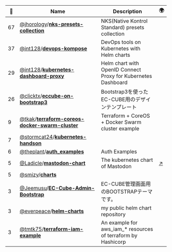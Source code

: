 |:star2: | Name | Description | 🌍|
|---|---|---|---|
|67|[@jhorology](https://github.com/jhorology)/[**nks-presets-collection**](https://github.com/jhorology/nks-presets-collection)|NKS(Native Kontrol Standard) presets collection||
|37|[@int128](https://github.com/int128)/[**devops-kompose**](https://github.com/int128/devops-kompose)|DevOps tools on Kubernetes with Helm charts||
|29|[@int128](https://github.com/int128)/[**kubernetes-dashboard-proxy**](https://github.com/int128/kubernetes-dashboard-proxy)|Helm chart with OpenID Connect Proxy for Kubernetes Dashboard||
|26|[@clicktx](https://github.com/clicktx)/[**eccube-on-bootstrap3**](https://github.com/clicktx/eccube-on-bootstrap3)|Bootstrap3を使ったEC-CUBE用のデザインテンプレート||
|9|[@tkak](https://github.com/tkak)/[**terraform-coreos-docker-swarm-cluster**](https://github.com/tkak/terraform-coreos-docker-swarm-cluster)|Terraform + CoreOS + Docker Swarm cluster example||
|7|[@stormcat24](https://github.com/stormcat24)/[**kubernetes-handson**](https://github.com/stormcat24/kubernetes-handson)|||
|6|[@theplant](https://github.com/theplant)/[**auth_examples**](https://github.com/theplant/auth_examples)|Auth Examples||
|5|[@Ladicle](https://github.com/Ladicle)/[**mastodon-chart**](https://github.com/Ladicle/mastodon-chart)|The kubernetes chart of Mastodon|[:arrow_upper_right:](https://mstdn.ladicle.com/@ladicle)|
|5|[@smizy](https://github.com/smizy)/[**charts**](https://github.com/smizy/charts)|||
|3|[@Jeemusu](https://github.com/Jeemusu)/[**EC-Cube-Admin-Bootstrap**](https://github.com/Jeemusu/EC-Cube-Admin-Bootstrap)|EC-CUBE管理画面用のBOOTSTRAPテーマです。||
|3|[@everpeace](https://github.com/everpeace)/[**helm-charts**](https://github.com/everpeace/helm-charts)|my public helm chart repository||
|3|[@tmtk75](https://github.com/tmtk75)/[**terraform-iam-example**](https://github.com/tmtk75/terraform-iam-example)|An example for aws_iam_* resources of terraform by Hashicorp||

